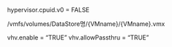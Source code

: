 hypervisor.cpuid.v0 = FALSE





/vmfs/volumes/DataStore명/{VMname}/{VMname}.vmx

vhv.enable = “TRUE”
vhv.allowPassthru = “TRUE”